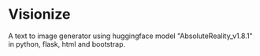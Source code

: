 # Visionize
A text to image generator using huggingface model "AbsoluteReality_v1.8.1" in python, flask, html and bootstrap. 
